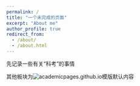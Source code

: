 ```yaml
---
permalink: /
title: "一个未完成的页面"
excerpt: "About me"
author_profile: true
redirect_from: 
  - /about/
  - /about.html
---
```


先记录一些有关“科考”的事情

其他板块为![academicpages.github.io](https://academicpages.github.io/)模版默认内容
